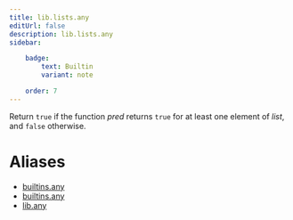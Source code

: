 ```yaml
---
title: lib.lists.any
editUrl: false
description: lib.lists.any
sidebar:

    badge:
        text: Builtin
        variant: note

    order: 7
---
```


Return `true` if the function *pred* returns `true` for at least one
element of *list*, and `false` otherwise.


# Aliases

- [builtins.any](/nix-doc-comments/reference/builtins/builtins-any)
- [builtins.any](/nix-doc-comments/reference/builtins/builtins-any)
- [lib.any](/nix-doc-comments/reference/lib/lib-any)


